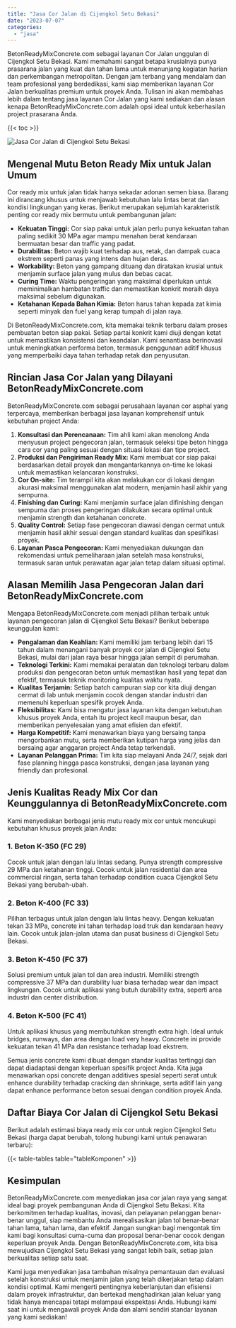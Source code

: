 ```yaml
---
title: "Jasa Cor Jalan di Cijengkol Setu Bekasi"
date: "2023-07-07"
categories: 
  - "jasa"
---
```


BetonReadyMixConcrete.com sebagai layanan Cor Jalan unggulan di Cijengkol Setu Bekasi. Kami memahami sangat betapa krusialnya punya prasarana jalan yang kuat dan tahan lama untuk menunjang kegiatan harian dan perkembangan metropolitan. Dengan jam terbang yang mendalam dan team profesional yang berdedikasi, kami siap memberikan layanan Cor Jalan berkualitas premium untuk proyek Anda. Tulisan ini akan membahas lebih dalam tentang jasa layanan Cor Jalan yang kami sediakan dan alasan kenapa BetonReadyMixConcrete.com adalah opsi ideal untuk keberhasilan project prasarana Anda.

{{< toc >}}

![Jasa Cor Jalan di Cijengkol Setu Bekasi](https://betoncor8.github.io/cor/harga-beton-readymix-concrete%20(26).png)

## Mengenal Mutu Beton Ready Mix untuk Jalan Umum

Cor ready mix untuk jalan tidak hanya sekadar adonan semen biasa. Barang ini dirancang khusus untuk menjawab kebutuhan lalu lintas berat dan kondisi lingkungan yang keras. Berikut merupakan sejumlah karakteristik penting cor ready mix bermutu untuk pembangunan jalan:

- **Kekuatan Tinggi:** Cor siap pakai untuk jalan perlu punya kekuatan tahan paling sedikit 30 MPa agar mampu menahan berat kendaraan bermuatan besar dan traffic yang padat.
- **Durabilitas:** Beton wajib kuat terhadap aus, retak, dan dampak cuaca ekstrem seperti panas yang intens dan hujan deras.
- **Workability:** Beton yang gampang dituang dan diratakan krusial untuk menjamin surface jalan yang mulus dan bebas cacat.
- **Curing Time:** Waktu pengeringan yang maksimal diperlukan untuk meminimalkan hambatan traffic dan memastikan konkrit meraih daya maksimal sebelum digunakan.
- **Ketahanan Kepada Bahan Kimia:** Beton harus tahan kepada zat kimia seperti minyak dan fuel yang kerap tumpah di jalan raya.

Di BetonReadyMixConcrete.com, kita memakai teknik terbaru dalam proses pembuatan beton siap pakai. Setiap partai konkrit kami diuji dengan ketat untuk memastikan konsistensi dan keandalan. Kami senantiasa berinovasi untuk meningkatkan performa beton, termasuk penggunaan aditif khusus yang memperbaiki daya tahan terhadap retak dan penyusutan.

## Rincian Jasa Cor Jalan yang Dilayani BetonReadyMixConcrete.com

BetonReadyMixConcrete.com sebagai perusahaan layanan cor asphal yang terpercaya, memberikan berbagai jasa layanan komprehensif untuk kebutuhan project Anda:

1. **Konsultasi dan Perencanaan:** Tim ahli kami akan menolong Anda menyusun project pengecoran jalan, termasuk seleksi tipe beton hingga cara cor yang paling sesuai dengan situasi lokasi dan tipe project.
2. **Produksi dan Pengiriman Ready Mix:** Kami membuat cor siap pakai berdasarkan detail proyek dan mengantarkannya on-time ke lokasi untuk memastikan kelancaran konstruksi.
3. **Cor On-site:** Tim terampil kita akan melakukan cor di lokasi dengan akurasi maksimal menggunakan alat modern, menjamin hasil akhir yang sempurna.
4. **Finishing dan Curing:** Kami menjamin surface jalan difinishing dengan sempurna dan proses pengeringan dilakukan secara optimal untuk menjamin strength dan ketahanan concrete.
5. **Quality Control:** Setiap fase pengecoran diawasi dengan cermat untuk menjamin hasil akhir sesuai dengan standard kualitas dan spesifikasi proyek.
6. **Layanan Pasca Pengecoran:** Kami menyediakan dukungan dan rekomendasi untuk pemeliharaan jalan setelah masa konstruksi, termasuk saran untuk perawatan agar jalan tetap dalam situasi optimal.

## Alasan Memilih Jasa Pengecoran Jalan dari BetonReadyMixConcrete.com

Mengapa BetonReadyMixConcrete.com menjadi pilihan terbaik untuk layanan pengecoran jalan di Cijengkol Setu Bekasi? Berikut beberapa keunggulan kami:

- **Pengalaman dan Keahlian:** Kami memiliki jam terbang lebih dari 15 tahun dalam menangani banyak proyek cor jalan di Cijengkol Setu Bekasi, mulai dari jalan raya besar hingga jalan sempit di perumahan.
- **Teknologi Terkini:** Kami memakai peralatan dan teknologi terbaru dalam produksi dan pengecoran beton untuk memastikan hasil yang tepat dan efektif, termasuk teknik monitoring kualitas waktu nyata.
- **Kualitas Terjamin:** Setiap batch campuran siap cor kita diuji dengan cermat di lab untuk menjamin cocok dengan standar industri dan memenuhi keperluan spesifik proyek Anda.
- **Fleksibilitas:** Kami bisa mengatur jasa layanan kita dengan kebutuhan khusus proyek Anda, entah itu project kecil maupun besar, dan memberikan penyelesaian yang amat efisien dan efektif.
- **Harga Kompetitif:** Kami menawarkan biaya yang bersaing tanpa mengorbankan mutu, serta memberikan kutipan harga yang jelas dan bersaing agar anggaran project Anda tetap terkendali.
- **Layanan Pelanggan Prima:** Tim kita siap melayani Anda 24/7, sejak dari fase planning hingga pasca konstruksi, dengan jasa layanan yang friendly dan profesional.

## Jenis Kualitas Ready Mix Cor dan Keunggulannya di BetonReadyMixConcrete.com

Kami menyediakan berbagai jenis mutu ready mix cor untuk mencukupi kebutuhan khusus proyek jalan Anda:

### 1\. Beton K-350 (FC 29)

Cocok untuk jalan dengan lalu lintas sedang. Punya strength compressive 29 MPa dan ketahanan tinggi. Cocok untuk jalan residential dan area commercial ringan, serta tahan terhadap condition cuaca Cijengkol Setu Bekasi yang berubah-ubah.

### 2\. Beton K-400 (FC 33)

Pilihan terbagus untuk jalan dengan lalu lintas heavy. Dengan kekuatan tekan 33 MPa, concrete ini tahan terhadap load truk dan kendaraan heavy lain. Cocok untuk jalan-jalan utama dan pusat business di Cijengkol Setu Bekasi.

### 3\. Beton K-450 (FC 37)

Solusi premium untuk jalan tol dan area industri. Memiliki strength compressive 37 MPa dan durability luar biasa terhadap wear dan impact lingkungan. Cocok untuk aplikasi yang butuh durability extra, seperti area industri dan center distribution.

### 4\. Beton K-500 (FC 41)

Untuk aplikasi khusus yang membutuhkan strength extra high. Ideal untuk bridges, runways, dan area dengan load very heavy. Concrete ini provide kekuatan tekan 41 MPa dan resistance terhadap load ekstrem.

Semua jenis concrete kami dibuat dengan standar kualitas tertinggi dan dapat diadaptasi dengan keperluan spesifik project Anda. Kita juga menawarkan opsi concrete dengan additives spesial seperti serat untuk enhance durability terhadap cracking dan shrinkage, serta aditif lain yang dapat enhance performance beton sesuai dengan condition proyek Anda.

## Daftar Biaya Cor Jalan di Cijengkol Setu Bekasi

Berikut adalah estimasi biaya ready mix cor untuk region Cijengkol Setu Bekasi (harga dapat berubah, tolong hubungi kami untuk penawaran terbaru):

{{< table-tables table="tableKomponen" >}}

## Kesimpulan

BetonReadyMixConcrete.com menyediakan jasa cor jalan raya yang sangat ideal bagi proyek pembangunan Anda di Cijengkol Setu Bekasi. Kita berkomitmen terhadap kualitas, inovasi, dan pelayanan pelanggan benar-benar unggul, siap membantu Anda merealisasikan jalan tol benar-benar tahan lama, tahan lama, dan efektif. Jangan sungkan bagi mengontak tim kami bagi konsultasi cuma-cuma dan proposal benar-benar cocok dengan keperluan proyek Anda. Dengan BetonReadyMixConcrete.com, kita bisa mewujudkan Cijengkol Setu Bekasi yang sangat lebih baik, setiap jalan berkualitas setiap satu saat.

Kami juga menyediakan jasa tambahan misalnya pemantauan dan evaluasi setelah konstruksi untuk menjamin jalan yang telah dikerjakan tetap dalam kondisi optimal. Kami mengerti pentingnya keberlanjutan dan efisiensi dalam proyek infrastruktur, dan bertekad menghadirkan jalan keluar yang tidak hanya mencapai tetapi melampaui ekspektasi Anda. Hubungi kami saat ini untuk mengawali proyek Anda dan alami sendiri standar layanan yang kami sediakan!
